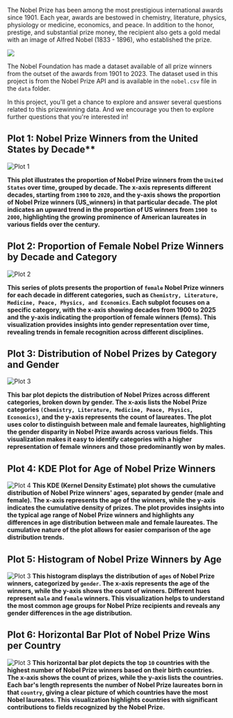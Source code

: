 The Nobel Prize has been among the most prestigious international awards since 1901. Each year, awards are bestowed in chemistry, literature, physics, physiology or medicine, economics, and peace. In addition to the honor, prestige, and substantial prize money, the recipient also gets a gold medal with an image of Alfred Nobel (1833 - 1896), who established the prize.

![](Nobel_Prize.png)

The Nobel Foundation has made a dataset available of all prize winners from the outset of the awards from 1901 to 2023. The dataset used in this project is from the Nobel Prize API and is available in the `nobel.csv` file in the `data` folder.

In this project, you'll get a chance to explore and answer several questions related to this prizewinning data. And we encourage you then to explore further questions that you're interested in!

## Plot 1: Nobel Prize Winners from the United States by Decade**
![Plot 1](plots/plot_2024-09-10%2000-20-54_0.png)

**This plot illustrates the proportion of Nobel Prize winners from the `United States` over time, grouped by decade. The x-axis represents different decades, starting from `1900` to `2020`, and the y-axis shows the proportion of Nobel Prize winners (US_winners) in that particular decade. The plot indicates an upward trend in the proportion of US winners from `1900 to 2000`, highlighting the growing prominence of American laureates in various fields over the century.**

## Plot 2: Proportion of Female Nobel Prize Winners by Decade and Category
![Plot 2](plots/plot_2024-09-10%2000-20-54_1.png)

**This series of plots presents the proportion of `female` Nobel Prize winners for each decade in different categories, such as `Chemistry, Literature, Medicine, Peace, Physics, and Economics`. Each subplot focuses on a specific category, with the x-axis showing decades from 1900 to 2025 and the y-axis indicating the proportion of female winners (fems). This visualization provides insights into gender representation over time, revealing trends in female recognition across different disciplines.**

## Plot 3: Distribution of Nobel Prizes by Category and Gender
![Plot 3](plots/plot_2024-09-10%2000-20-54_2.png)

**This bar plot depicts the distribution of Nobel Prizes across different categories, broken down by gender. The x-axis lists the Nobel Prize categories `(Chemistry, Literature, Medicine, Peace, Physics, Economics)`, and the y-axis represents the count of laureates. The plot uses color to distinguish between male and female laureates, highlighting the gender disparity in Nobel Prize awards across various fields. This visualization makes it easy to identify categories with a higher representation of female winners and those predominantly won by males.**

## Plot 4: KDE Plot for Age of Nobel Prize Winners
![Plot 4](plots/plot_2024-09-10%2000-20-54_3.png)
**This KDE (Kernel Density Estimate) plot shows the cumulative distribution of Nobel Prize winners' ages, separated by gender (male and female). The x-axis represents the age of the winners, while the y-axis indicates the cumulative density of prizes. The plot provides insights into the typical age range of Nobel Prize winners and highlights any differences in age distribution between male and female laureates. The cumulative nature of the plot allows for easier comparison of the age distribution trends.**

## Plot 5: Histogram of Nobel Prize Winners by Age
![Plot 3](plots/plot_2024-09-10%2000-20-54_4.png)
**This histogram displays the distribution of `ages` of Nobel Prize winners, categorized by `gender`. The x-axis represents the age of the winners, while the y-axis shows the count of winners. Different hues represent `male` and `female` winners. This visualization helps to understand the most common age groups for Nobel Prize recipients and reveals any gender differences in the age distribution.**

## Plot 6: Horizontal Bar Plot of Nobel Prize Wins per Country
![Plot 3](plots/plot_2024-09-10%2000-20-54_5.png)
**This horizontal bar plot depicts the top `10` countries with the highest number of Nobel Prize winners based on their birth countries. The x-axis shows the count of prizes, while the y-axis lists the countries. Each bar's length represents the number of Nobel Prize laureates born in that `country`, giving a clear picture of which countries have the most Nobel laureates. This visualization highlights countries with significant contributions to fields recognized by the Nobel Prize.**